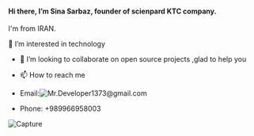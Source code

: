  #### Hi there, I’m Sina Sarbaz, founder of scienpard KTC company. 
 I'm from IRAN. 
 

     
 👀 I’m interested in technology 
- 💞️ I’m looking to collaborate on open source projects ,glad to help you
- 📫 How to reach me 

-  Email:![Mr.Developer1373@gmail.com]()
-  Phone: +989966958003
                       


![Capture](https://user-images.githubusercontent.com/96867308/152641535-69a66c64-fb90-4c90-a024-cfcee3bf55ba.GIF)
